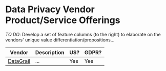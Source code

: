 
# Data Privacy Vendor Product/Service Offerings

*TO DO*: Develop a set of feature columns (to the right) to elaborate on the vendors' unique value differentiation/propositions...


|Vendor         | Description            | US?         | GDPR?     |
|---------------|------------------------|-------------|-----------|
|[DataGrail](https://datagrail.io/)|...     | Yes         | Yes       |



